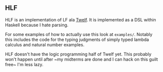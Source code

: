## HLF

HLF is an implementation of LF ala [Twelf][twelf]. It is implemented
as a DSL within Haskell because I hate parsing.

For some examples of how to actually use this look at
`examples/`. Notably this includes the code for the typing judgments
of simply typed lambda calculus and natural number examples.

HLF doesn't have the logic programming half of Twelf yet. This
probably won't happen until after ~my midterms are done and I can hack
on this guilt free~ I'm less lazy.

[twelf]: http://twelf.org
